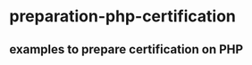 preparation-php-certification
=============================

examples to prepare certification on PHP
-----------------------------------------